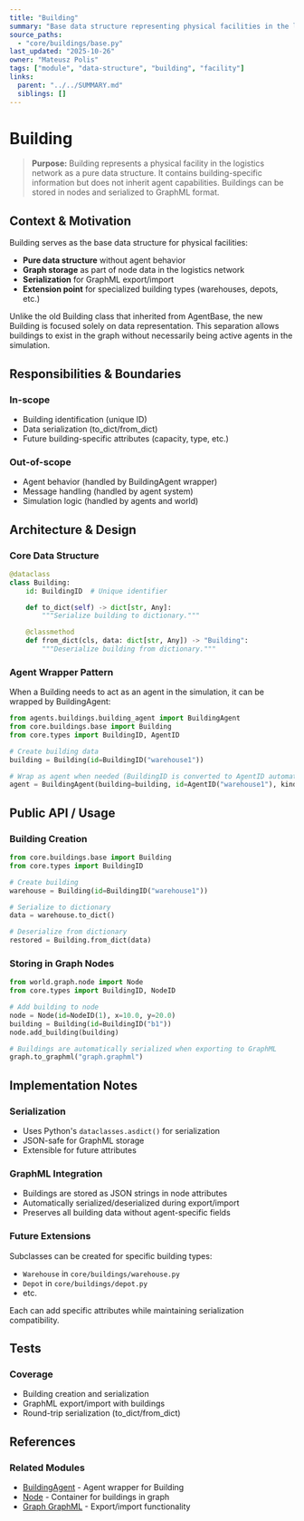 ```yaml
---
title: "Building"
summary: "Base data structure representing physical facilities in the logistics network, stored as data separate from agent functionality."
source_paths:
  - "core/buildings/base.py"
last_updated: "2025-10-26"
owner: "Mateusz Polis"
tags: ["module", "data-structure", "building", "facility"]
links:
  parent: "../../SUMMARY.md"
  siblings: []
---
```


# Building

> **Purpose:** Building represents a physical facility in the logistics network as a pure data structure. It contains building-specific information but does not inherit agent capabilities. Buildings can be stored in nodes and serialized to GraphML format.

## Context & Motivation

Building serves as the base data structure for physical facilities:
- **Pure data structure** without agent behavior
- **Graph storage** as part of node data in the logistics network
- **Serialization** for GraphML export/import
- **Extension point** for specialized building types (warehouses, depots, etc.)

Unlike the old Building class that inherited from AgentBase, the new Building is focused solely on data representation. This separation allows buildings to exist in the graph without necessarily being active agents in the simulation.

## Responsibilities & Boundaries

### In-scope
- Building identification (unique ID)
- Data serialization (to_dict/from_dict)
- Future building-specific attributes (capacity, type, etc.)

### Out-of-scope
- Agent behavior (handled by BuildingAgent wrapper)
- Message handling (handled by agent system)
- Simulation logic (handled by agents and world)

## Architecture & Design

### Core Data Structure
```python
@dataclass
class Building:
    id: BuildingID  # Unique identifier

    def to_dict(self) -> dict[str, Any]:
        """Serialize building to dictionary."""

    @classmethod
    def from_dict(cls, data: dict[str, Any]) -> "Building":
        """Deserialize building from dictionary."""
```

### Agent Wrapper Pattern
When a Building needs to act as an agent in the simulation, it can be wrapped by BuildingAgent:

```python
from agents.buildings.building_agent import BuildingAgent
from core.buildings.base import Building
from core.types import BuildingID, AgentID

# Create building data
building = Building(id=BuildingID("warehouse1"))

# Wrap as agent when needed (BuildingID is converted to AgentID automatically)
agent = BuildingAgent(building=building, id=AgentID("warehouse1"), kind="building")
```

## Public API / Usage

### Building Creation
```python
from core.buildings.base import Building
from core.types import BuildingID

# Create building
warehouse = Building(id=BuildingID("warehouse1"))

# Serialize to dictionary
data = warehouse.to_dict()

# Deserialize from dictionary
restored = Building.from_dict(data)
```

### Storing in Graph Nodes
```python
from world.graph.node import Node
from core.types import BuildingID, NodeID

# Add building to node
node = Node(id=NodeID(1), x=10.0, y=20.0)
building = Building(id=BuildingID("b1"))
node.add_building(building)

# Buildings are automatically serialized when exporting to GraphML
graph.to_graphml("graph.graphml")
```

## Implementation Notes

### Serialization
- Uses Python's `dataclasses.asdict()` for serialization
- JSON-safe for GraphML storage
- Extensible for future attributes

### GraphML Integration
- Buildings are stored as JSON strings in node attributes
- Automatically serialized/deserialized during export/import
- Preserves all building data without agent-specific fields

### Future Extensions
Subclasses can be created for specific building types:
- `Warehouse` in `core/buildings/warehouse.py`
- `Depot` in `core/buildings/depot.py`
- etc.

Each can add specific attributes while maintaining serialization compatibility.

## Tests

### Coverage
- Building creation and serialization
- GraphML export/import with buildings
- Round-trip serialization (to_dict/from_dict)

## References

### Related Modules
- [BuildingAgent](../agents/buildings/building-agent.md) - Agent wrapper for Building
- [Node](../../world/graph/node.md) - Container for buildings in graph
- [Graph GraphML](../../world/graph/graph.md#graphml-export-import) - Export/import functionality
